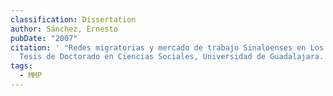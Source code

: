 ```yaml
---
classification: Dissertation
author: Sánchez, Ernesto
pubDate: "2007"
citation: ' "Redes migratorias y mercado de trabajo Sinaloenses en Los Angeles."
  Tesis de Doctorado en Ciencias Sociales, Universidad de Guadalajara.'
tags:
  - MMP
---
```

